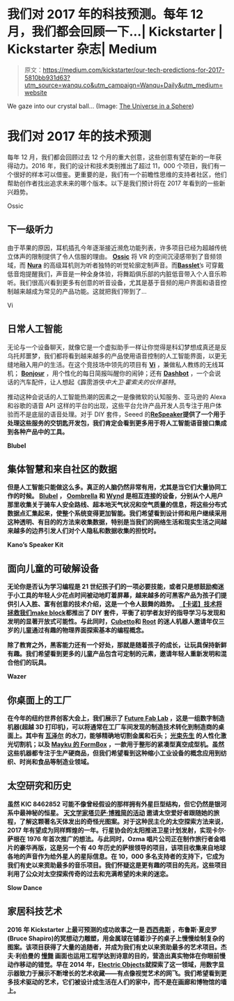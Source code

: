 # 我们对 2017 年的科技预测。每年 12 月，我们都会回顾一下…| Kickstarter | Kickstarter 杂志| Medium

> 原文：<https://medium.com/kickstarter/our-tech-predictions-for-2017-5810bb931d63?utm_source=wanqu.co&utm_campaign=Wanqu+Daily&utm_medium=website>



We gaze into our crystal ball… (Image: [The Universe in a Sphere](https://www.kickstarter.com/projects/1898673740/the-universe-in-a-sphere-relaunch?ref=ksrsocial))



# 我们对 2017 年的技术预测

每年 12 月，我们都会回顾过去 12 个月的重大创意，这些创意有望在新的一年获得动力。2016 年，我们的设计和技术类别推出了超过 11，000 个项目，我们有一个很好的样本可以借鉴。更重要的是，我们有一个前瞻性思维的支持者社区，他们帮助创作者找出追求未来的哪个版本。以下是我们预计将在 2017 年看到的一些新兴趋势。



Ossic



## **下一级听力**

由于苹果的原因，耳机插孔今年逐渐接近濒危功能列表，许多项目已经为超越传统立体声的限制提供了令人信服的理由。 [**Ossic**](https://www.kickstarter.com/projects/248983394/ossic-x-the-first-3d-audio-headphones-calibrated-t?ref=ksrsocial) 将 VR 的空间沉浸感带到了音频领域，而 [**Nura**](https://www.kickstarter.com/projects/nura/nura-headphones-that-learn-and-adapt-to-your-uniqu?ref=ksrsocial) 的高级耳机则为听者独特的听觉轮廓定制声音。而[**Basslet**’](https://www.kickstarter.com/projects/basslet/the-basslet-a-wearable-subwoofer-for-your-body?ref=ksrsocial)s 可穿戴低音炮提醒我们，声音是一种全身体验，将舞蹈俱乐部的内脏低音带入个人音乐聆听。我们很高兴看到更多有创意的听音设备，尤其是基于音频的用户界面和语音控制越来越成为常见的产品功能。这就把我们带到了…



Vi



## **日常人工智能**

无论与一个设备聊天，就像它是一个虚拟助手一样让你觉得是科幻梦想成真还是反乌托邦噩梦，我们都将看到越来越多的产品使用语音控制的人工智能界面，以更无缝地融入用户的生活。在这个竞技场中领先的项目有 [**Vi**](https://www.kickstarter.com/projects/1050572498/vi-the-first-true-artificial-intelligence-personal?ref=ksrsocial) ，兼做私人教练的无线耳机； [**Bonjour**](https://www.kickstarter.com/projects/1450781303/bonjour-smart-alarm-clock-with-artificial-intellig?ref=ksrsocial) ，用个性化的每日简报叫醒你的闹钟；还有 [**Dashbot**](https://www.kickstarter.com/projects/1598272670/dashbot-a-49-robot-for-your-dashboard?ref=ksrsocial) ，一个会说话的汽车配件，让人想起《霹雳游侠*中大卫·霍索夫的伙伴基特*。

推动这种会说话的人工智能热潮的因素之一是像微软的认知服务、亚马逊的 Alexa 和谷歌的语音 API 这样的平台的出现，这些平台允许产品开发人员专注于用户体验而不是底层的语音处理。对于 DIY 套件，Seeed 的[**ReSpeaker**](https://www.kickstarter.com/projects/seeed/respeaker-an-open-modular-voice-interface-to-hack?ref=ksrsocial)**提供了一个用于处理这些服务的交钥匙开发包，我们肯定会看到更多用于将人工智能语音接口集成到各种产品中的工具。**



**Blubel**



## ****集体智慧和来自社区的数据****

**但是人工智能只能做这么多。真正的人脑仍然非常有用，尤其是当它们大量协同工作的时候。 [**Blubel**](https://www.kickstarter.com/projects/372524908/blubel-the-cycling-navigator-powered-by-community?ref=ksrsocial) **，** [**Oombrella**](https://www.kickstarter.com/projects/wezzoo/oombrella-unforgettable-umbrella?ref=ksrsocial) 和 [**Wynd**](https://www.kickstarter.com/projects/882633450/wynd-the-smartest-air-purifier-for-your-personal-s?ref=ksrsocial) 是相互连接的设备，分别从个人用户那里收集关于骑车人安全路线、超本地天气状况和空气质量的信息，将这些分布式数据点汇集起来，使整个系统变得更加智能。我们希望看到设计师和用户继续采用这种透明、有目的的方法来收集数据，特别是当我们的网络生活和现实生活之间越来越多的边界引发人们对个人隐私和数据收集的担忧时。**



**Kano’s Speaker Kit**



## ****面向儿童的可破解设备****

**无论你是否认为学习编程是 21 世纪孩子们的一项必要技能，或者只是想鼓励痴迷于小工具的年轻人少花点时间被动地盯着屏幕，越来越多的可黑客产品为孩子们提供引人入胜、富有创意的技术介绍，这是一个令人鼓舞的趋势。 [**【卡诺】**](/kickstarter/were-like-super-children-8aa5fef483e5#.l6n1lq4nd)[**技术将拯救我们**](/kickstarter/technology-will-save-us-1896e137603b#.30am3q56x)[**make block**](https://www.kickstarter.com/projects/1818505613/airblock-the-modular-and-programmable-starter-dron?ref=ksrsocial)都推出了 DIY 套件，平衡了初学者友好的指导学习与发现和发明的显著开放式可能性。与此同时，[**Cubetto**](https://www.kickstarter.com/projects/primotoys/cubetto-hands-on-coding-for-girls-and-boys-aged-3?ref=ksrsocial)**和 [**Root**](https://www.kickstarter.com/projects/1509453982/root-a-robot-to-teach-coding?ref=ksrsocial) 的迷人机器人邀请年仅三岁的儿童通过有趣的物理界面探索基本的编程概念。****

****除了教育之外，黑客能力还有一个好处，那就是随着孩子的成长，让玩具保持新鲜有趣。我们希望看到更多的儿童产品包含可定制的元素，邀请年轻人重新发明和混合他们的玩具。****



****Wazer****



## ******你桌面上的工厂******

****在今年的纽约世界创客大会上，我们展示了 [Future Fab Lab](https://www.kickstarter.com/blog/kickstarters-future-fab-lab-and-more-at-the-2016-world-makerfair) ，这是一组数字制造机器(超越 3D 打印机)，可以将通常在工厂车间发现的制造技术转化到制造商的桌面上。其中有 [**瓦泽尔**](https://www.kickstarter.com/projects/1294137530/the-first-desktop-waterjet-cutter?ref=ksrsocial) **的**水刀，能够精确地切割金属和石头； [**光束先生**](https://www.kickstarter.com/projects/mrbeam/mr-beam-ii-the-desktop-laser-cutter-and-engraver?ref=ksrsocial) 的人性化激光切割机；以及 [**Mayku 的 FormBox**](https://www.kickstarter.com/projects/1094489804/formbox-a-desktop-vacuum-former-that-makes-beautif?ref=ksrsocial) ，一款用于整形的紧凑型真空成型机。虽然这些机器都专注于生产硬商品，但我们希望看到这种缩小工业设备的概念应用到纺织、时尚和食品等制造业领域。****



## ******太空研究和历史******

****虽然 KIC 8462852 可能不像曾经假设的那样拥有外星巨型结构，但它仍然是银河系中最神秘的恒星。 [**天文学家塔贝萨·博雅简的活动**](https://www.kickstarter.com/projects/608159144/the-most-mysterious-star-in-the-galaxy?ref=ksrsocial) 邀请太空爱好者跟随她的旅程，了解这颗著名天体发出的奇怪光图案。对于这种民主化的太空探索方法来说，2017 年有望成为同样辉煌的一年。行星协会的太阳推进卫星[](https://www.kickstarter.com/projects/theplanetarysociety/lightsail-a-revolutionary-solar-sailing-spacecraft/posts/1586200?ref=ksrsocial)**计划发射，实现卡尔·萨根在 1976 年首次推广的想法。与此同时，Ozma 唱片公司正在制作旅行者金唱片[](https://www.kickstarter.com/projects/ozmarecords/voyager-golden-record-40th-anniversary-edition?ref=ksrsocial)**的豪华再版，这是另一个有 40 年历史的萨根领导的项目，该项目收集来自地球各地的声音作为给外星人的星际信息。在 10，000 多名支持者的支持下，它成为我们有史以来资助最多的音乐项目。我们怀疑这是更有趣的项目的先兆，这些项目利用了公众对太空探索传奇的过去和充满希望的未来的迷恋。********



******Slow Dance******



## ********家居科技艺术********

******2016 年 Kickstarter 上最可预测的成功故事之一是 [**西西弗斯**](/kickstarter/bruce-shapiros-tech-art-movement-7f9c9c3545dd#.tqxri7pn4) ，布鲁斯·夏皮罗(Bruce Shapiro)的冥想动力雕塑，用金属球在铺着沙子的桌子上慢慢绘制复杂的图案。该项目获得了大量的追随者，并成为我们有史以来资助最多的艺术项目。杰夫·利伯曼的 [**慢舞**](https://www.kickstarter.com/projects/xercyn/slow-dance-a-frame-that-slows-down-time?ref=ksrsocial) 画面也运用工程学达到诗意的目的，营造出真实物体在你眼前慢动作移动的错觉。早在 2014 年，[**Electric Objects**](https://www.kickstarter.com/projects/electricobjects/electric-objects-a-computer-made-for-art?ref=ksrsocial)就探索了这一领域，用数字显示器致力于展示不断增长的艺术收藏——有点像视觉艺术的网飞。我们希望看到更多技术驱动的艺术，它们被设计成生活在人们的家中，而不是在画廊和博物馆的墙上。******

